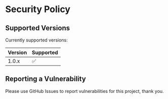 # Security Policy

## Supported Versions

Currently supported versions:

| Version | Supported          |
| ------- | ------------------ |
| 1.0.x   | :white_check_mark: |

## Reporting a Vulnerability

Please use GitHub Issues to report vulnerabilities for this project, thank you.
